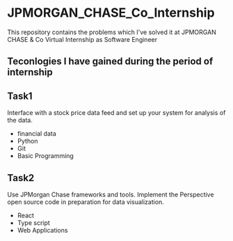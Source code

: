 # JPMORGAN_CHASE_Co_Internship
This repository contains the problems which I've solved it at JPMORGAN CHASE &amp; Co Virtual Internship as Software Engineer

## Teconlogies I have gained during the period of internship

## Task1

  Interface with a stock price data feed and set up your system for analysis of the data.
  * financial data
  * Python
  * Git
  * Basic Programming
  
## Task2

  Use JPMorgan Chase frameworks and tools. Implement the Perspective open source code in preparation for data visualization.
  * React
  * Type script
  * Web Applications
